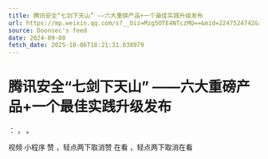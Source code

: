 ```yaml
---
title: 腾讯安全“七剑下天山” ——六大重磅产品+一个最佳实践升级发布
url: https://mp.weixin.qq.com/s?__biz=Mzg5OTE4NTczMQ==&mid=2247524742&idx=1&sn=924b2d8c0099829ef156d9ca9e302c31
source: Doonsec's feed
date: 2024-09-08
fetch_date: 2025-10-06T18:21:31.038979
---
```


# 腾讯安全“七剑下天山” ——六大重磅产品+一个最佳实践升级发布

：
，
。

视频
小程序
赞
，轻点两下取消赞
在看
，轻点两下取消在看